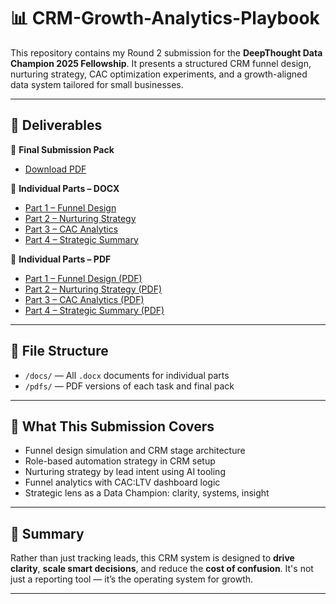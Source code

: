 # 📊 CRM-Growth-Analytics-Playbook

This repository contains my Round 2 submission for the **DeepThought Data Champion 2025 Fellowship**. It presents a structured CRM funnel design, nurturing strategy, CAC optimization experiments, and a growth-aligned data system tailored for small businesses.

---

## 🧾 Deliverables

📘 **Final Submission Pack**
- [Download PDF](pdfs/Final_Submission_Pack.pdf)

📁 **Individual Parts – DOCX**
- [Part 1 – Funnel Design](docs/Part1_Funnel_Design.docx)
- [Part 2 – Nurturing Strategy](docs/Part2_Nurturing_Strategy.docx)
- [Part 3 – CAC Analytics](docs/Part3_CAC_Analytics.docx)
- [Part 4 – Strategic Summary](docs/Part4_Strategic_Summary.docx)

📁 **Individual Parts – PDF**
- [Part 1 – Funnel Design (PDF)](pdfs/Part1_Funnel_Design.pdf)
- [Part 2 – Nurturing Strategy (PDF)](pdfs/Part2_Nurturing_Strategy.pdf)
- [Part 3 – CAC Analytics (PDF)](pdfs/Part3_CAC_Analytics.pdf)
- [Part 4 – Strategic Summary (PDF)](pdfs/Part4_Strategic_Summary.pdf)


---

## 📂 File Structure

- `/docs/` — All `.docx` documents for individual parts
- `/pdfs/` — PDF versions of each task and final pack

---

## 🧠 What This Submission Covers

- Funnel design simulation and CRM stage architecture
- Role-based automation strategy in CRM setup
- Nurturing strategy by lead intent using AI tooling
- Funnel analytics with CAC:LTV dashboard logic
- Strategic lens as a Data Champion: clarity, systems, insight

---

## 🧭 Summary

Rather than just tracking leads, this CRM system is designed to **drive clarity**, **scale smart decisions**, and reduce the **cost of confusion**. It's not just a reporting tool — it’s the operating system for growth.

---
